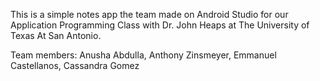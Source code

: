 This is a simple notes app the team made on Android Studio for our Application Programming Class with Dr. John Heaps at The University of Texas At San Antonio. 

Team members: Anusha Abdulla, Anthony Zinsmeyer, Emmanuel Castellanos, Cassandra Gomez
